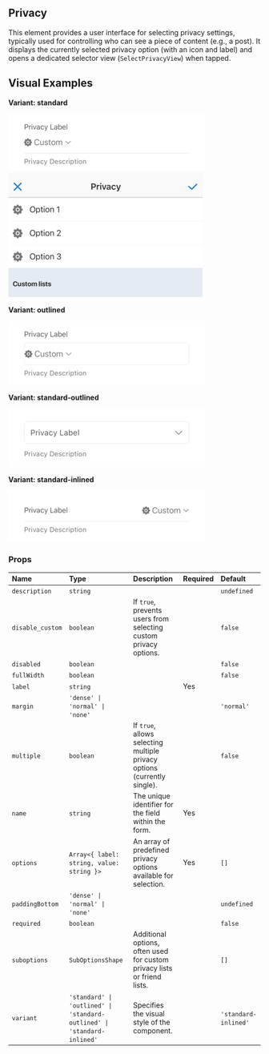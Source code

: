 ## Privacy

This element provides a user interface for selecting privacy settings, typically used for controlling who can see a piece of content (e.g., a post). It displays the currently selected privacy option (with an icon and label) and opens a dedicated selector view (`SelectPrivacyView`) when tapped.

## Visual Examples

**Variant: standard**

![Standard variant](../assets/Privacy/standard.png)
![Standard variant](../assets/Privacy/standard-1.png)

**Variant: outlined**

![Outlined variant](../assets/Privacy/outlined.png)

**Variant: standard-outlined**

![Standard Outlined variant](../assets/Privacy/standard-outlined.png)

**Variant: standard-inlined**

![Standard Inlined variant](../assets/Privacy/standard-inlined.png)

### Props

| Name | Type | Description | Required | Default |
| :--- | :--- | :---------- | :-------- | :------- |
| `description` | `string` | | | `undefined` |
| `disable_custom` | `boolean` | If `true`, prevents users from selecting custom privacy options. | | `false` |
| `disabled` | `boolean` | | | `false` |
| `fullWidth` | `boolean` | | | `false` |
| `label` | `string` | | Yes | |
| `margin` | `'dense' \| 'normal' \| 'none'` | | | `'normal'` |
| `multiple` | `boolean` | If `true`, allows selecting multiple privacy options (currently single). | | `false` |
| `name` | `string` | The unique identifier for the field within the form. | Yes | |
| `options` | `Array<{ label: string, value: string }>` | An array of predefined privacy options available for selection. | Yes | `[]` |
| `paddingBottom` | `'dense' \| 'normal' \| 'none'` | | | `undefined` |
| `required` | `boolean` | | | `false` |
| `suboptions` | `SubOptionsShape` | Additional options, often used for custom privacy lists or friend lists. | | `[]` |
| `variant` | `'standard' \| 'outlined' \| 'standard-outlined' \| 'standard-inlined'` | Specifies the visual style of the component. | | `'standard-inlined'` |

